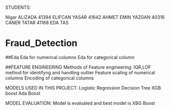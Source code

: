 


STUDENTS:

Nigar ALIZADA 41394
ELIFCAN YASAR 41642
AHMET EMIN YAZGAN 40316
CANER TATAR 41168
EDA TAS

# Fraud_Detection
##Eda
Eda for numerical columns
Eda for categorical column



##FEATURE ENGINEERING
Methods of Feature engineering: 
IQR,LOF method for identifyng and handling outlier
Feature scaling of numerical columns
Encoding of categorical columns


MODELS USED IN THIS PROJECT:
Logistic Regression
Decision Tree
XGB boost
Ada Boost 


MODEL EVALUATION:
Model is evaluated and best model is XBG Boost


